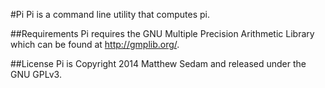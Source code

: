 #Pi
Pi is a command line utility that computes pi.

##Requirements
Pi requires the GNU Multiple Precision Arithmetic Library which can be found at http://gmplib.org/.

##License
Pi is Copyright 2014 Matthew Sedam and released under the GNU GPLv3.

